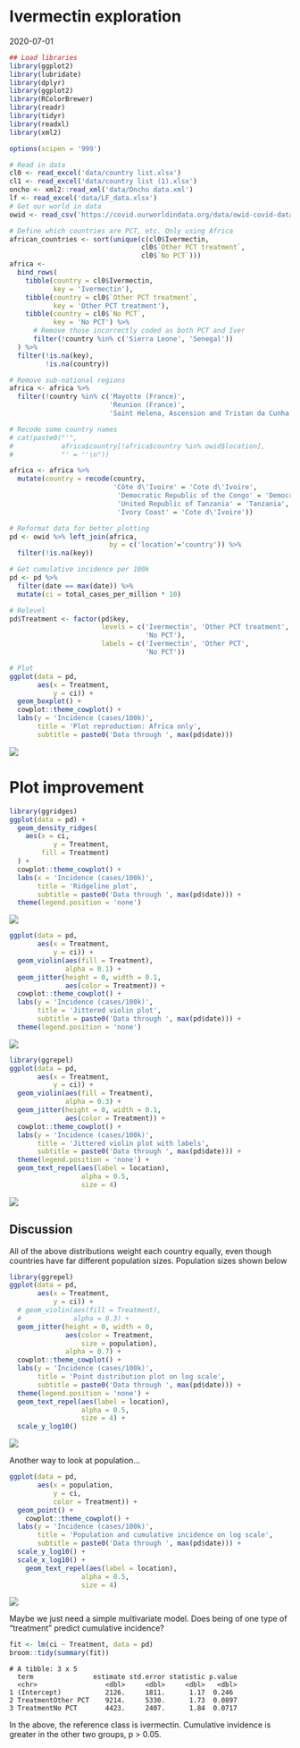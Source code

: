 Ivermectin exploration
================
2020-07-01

``` r
## Load libraries
library(ggplot2)
library(lubridate)
library(dplyr)
library(ggplot2)
library(RColorBrewer)
library(readr)
library(tidyr)
library(readxl)
library(xml2)

options(scipen = '999')
```

``` r
# Read in data
cl0 <- read_excel('data/country list.xlsx')
cl1 <- read_excel('data/country list (1).xlsx')
oncho <- xml2::read_xml('data/Oncho data.xml')
lf <- read_excel('data/LF_data.xlsx')
# Get our world in data 
owid <- read_csv('https://covid.ourworldindata.org/data/owid-covid-data.csv')
```

``` r
# Define which countries are PCT, etc. Only using Africa
african_countries <- sort(unique(c(cl0$Ivermectin,
                                 cl0$`Other PCT treatment`,
                                 cl0$`No PCT`)))
africa <- 
  bind_rows(
    tibble(country = cl0$Ivermectin,
           key = 'Ivermectin'),
    tibble(country = cl0$`Other PCT treatment`,
           key = 'Other PCT treatment'),
    tibble(country = cl0$`No PCT`,
           key = 'No PCT') %>% 
      # Remove those incorrectly coded as both PCT and Iver
      filter(!country %in% c('Sierra Leone', 'Senegal'))
  ) %>%
  filter(!is.na(key),
         !is.na(country))

# Remove sub-national regions
africa <- africa %>%
  filter(!country %in% c('Mayotte (France)',
                         'Reunion (France)',
                         'Saint Helena, Ascension and Tristan da Cunha (UK)'))

# Recode some country names
# cat(paste0("'",
#            africa$country[!africa$country %in% owid$location],
#            "' = ''\n"))

africa <- africa %>%
  mutate(country = recode(country,
                          'Côte d\'Ivoire' = 'Cote d\'Ivoire',
                           'Democratic Republic of the Congo' = 'Democratic Republic of Congo',
                           'United Republic of Tanzania' = 'Tanzania',
                           'Ivory Coast' = 'Cote d\'Ivoire'))
```

``` r
# Reformat data for better plotting
pd <- owid %>% left_join(africa,
                         by = c('location'='country')) %>%
  filter(!is.na(key))

# Get cumulative incidence per 100k
pd <- pd %>%
  filter(date == max(date)) %>%
  mutate(ci = total_cases_per_million * 10)

# Relevel
pd$Treatment <- factor(pd$key,
                       levels = c('Ivermectin', 'Other PCT treatment',
                                  'No PCT'),
                       labels = c('Ivermectin', 'Other PCT',
                                  'No PCT'))

# Plot
ggplot(data = pd,
       aes(x = Treatment,
           y = ci)) +
  geom_boxplot() +
  cowplot::theme_cowplot() +
  labs(y = 'Incidence (cases/100k)',
       title = 'Plot reproduction: Africa only',
       subtitle = paste0('Data through ', max(pd$date)))
```

![](figures/unnamed-chunk-4-1.png)<!-- -->

# Plot improvement

``` r
library(ggridges)
ggplot(data = pd) +
  geom_density_ridges(
    aes(x = ci,
           y = Treatment,
        fill = Treatment)
  ) +
  cowplot::theme_cowplot() +
  labs(x = 'Incidence (cases/100k)',
       title = 'Ridgeline plot',
       subtitle = paste0('Data through ', max(pd$date))) +
  theme(legend.position = 'none')
```

![](figures/unnamed-chunk-5-1.png)<!-- -->

``` r
ggplot(data = pd,
       aes(x = Treatment,
           y = ci)) +
  geom_violin(aes(fill = Treatment),
              alpha = 0.1) +
  geom_jitter(height = 0, width = 0.1,
              aes(color = Treatment)) +
  cowplot::theme_cowplot() +
  labs(y = 'Incidence (cases/100k)',
       title = 'Jittered violin plot',
       subtitle = paste0('Data through ', max(pd$date))) +
  theme(legend.position = 'none')
```

![](figures/unnamed-chunk-6-1.png)<!-- -->

``` r
library(ggrepel)
ggplot(data = pd,
       aes(x = Treatment,
           y = ci)) +
  geom_violin(aes(fill = Treatment),
              alpha = 0.3) +
  geom_jitter(height = 0, width = 0.1,
              aes(color = Treatment)) +
  cowplot::theme_cowplot() +
  labs(y = 'Incidence (cases/100k)',
       title = 'Jittered violin plot with labels',
       subtitle = paste0('Data through ', max(pd$date))) +
  theme(legend.position = 'none') +
  geom_text_repel(aes(label = location),
                  alpha = 0.5,
                  size = 4)
```

![](figures/unnamed-chunk-7-1.png)<!-- -->

## Discussion

All of the above distributions weight each country equally, even though
countries have far different population sizes. Population sizes shown
below

``` r
library(ggrepel)
ggplot(data = pd,
       aes(x = Treatment,
           y = ci)) +
  # geom_violin(aes(fill = Treatment),
  #             alpha = 0.3) +
  geom_jitter(height = 0, width = 0,
              aes(color = Treatment,
                  size = population),
              alpha = 0.7) +
  cowplot::theme_cowplot() +
  labs(y = 'Incidence (cases/100k)',
       title = 'Point distribution plot on log scale',
       subtitle = paste0('Data through ', max(pd$date))) +
  theme(legend.position = 'none') +
  geom_text_repel(aes(label = location),
                  alpha = 0.5,
                  size = 4) +
  scale_y_log10()
```

![](figures/unnamed-chunk-8-1.png)<!-- -->

Another way to look at population…

``` r
ggplot(data = pd,
       aes(x = population,
           y = ci,
           color = Treatment)) +
  geom_point() +
    cowplot::theme_cowplot() +
  labs(y = 'Incidence (cases/100k)',
       title = 'Population and cumulative incidence on log scale',
       subtitle = paste0('Data through ', max(pd$date))) +
  scale_y_log10() +
  scale_x_log10() +
    geom_text_repel(aes(label = location),
                  alpha = 0.5,
                  size = 4)
```

![](figures/unnamed-chunk-9-1.png)<!-- -->

Maybe we just need a simple multivariate model. Does being of one type
of “treatment” predict cumulative incidence?

``` r
fit <- lm(ci ~ Treatment, data = pd)
broom::tidy(summary(fit))
```

    # A tibble: 3 x 5
      term               estimate std.error statistic p.value
      <chr>                 <dbl>     <dbl>     <dbl>   <dbl>
    1 (Intercept)           2126.     1811.      1.17  0.246 
    2 TreatmentOther PCT    9214.     5330.      1.73  0.0897
    3 TreatmentNo PCT       4423.     2407.      1.84  0.0717

In the above, the reference class is ivermectin. Cumulative invidence is
greater in the other two groups, p \> 0.05.
